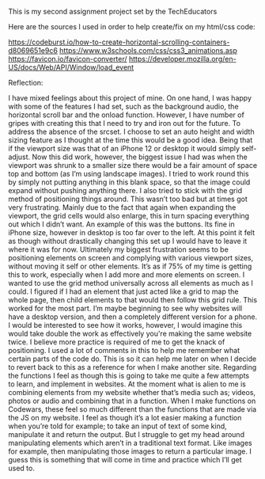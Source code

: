 This is my second assignment project set by the TechEducators

Here are the sources I used in order to help create/fix on my html/css code:

https://codeburst.io/how-to-create-horizontal-scrolling-containers-d8069651e9c6
https://www.w3schools.com/css/css3_animations.asp
https://favicon.io/favicon-converter/
https://developer.mozilla.org/en-US/docs/Web/API/Window/load_event

Reflection:

I have mixed feelings about this project of mine. On one hand, I was happy with some of the features I had set, such as the background audio, the horizontal scroll bar and the onload function. However, I have number of gripes with creating this that I need to try and iron out for the future.
To address the absence of the srcset. I choose to set an auto height and width sizing feature as I thought at the time this would be a good idea. Being that if the viewport size was that of an iPhone 12 or desktop it would simply self-adjust. Now this did work, however, the biggest issue I had was when the viewport was shrunk to a smaller size there would be a fair amount of space top and bottom (as I’m using landscape images). I tried to work round this by simply not putting anything in this blank space, so that the image could expand without pushing anything there.
I also tried to stick with the grid method of positioning things around. This wasn’t too bad but at times got very frustrating. Mainly due to the fact that again when expanding the viewport, the grid cells would also enlarge, this in turn spacing everything out which I didn’t want. An example of this was the buttons. Its fine in iPhone size, however in desktop is too far over to the left. At this point it felt as though without drastically changing this set up I would have to leave it where it was for now. 
Ultimately my biggest frustration seems to be positioning elements on screen and complying with various viewport sizes, without moving it self or other elements. It’s as if 75% of my time is getting this to work, especially when I add more and more elements on screen. I wanted to use the grid method universally across all elements as much as I could. I figured if I had an element that just acted like a grid to map the whole page, then child elements to that would then follow this grid rule. This worked for the most part. 
I’m maybe beginning to see why websites will have a desktop version, and then a completely different version for a phone. I would be interested to see how it works, however, I would imagine this would take double the work as effectively you're making the same website twice. I believe more practice is required of me to get the knack of positioning. 
I used a lot of comments in this to help me remember what certain parts of the code do. This is so it can help me later on when I decide to revert back to this as a reference for when I make another site.
Regarding the functions I feel as though this is going to take me quite a few attempts to learn, and implement in websites. At the moment what is alien to me is combining elements from my website whether that’s media such as; videos, photos or audio and combining that in a function. 
When I make functions on Codewars, these feel so much different than the functions that are made via the JS on my website. I feel as though it’s a lot easier making a function when you’re told for example; to take an input of text of some kind, manipulate it and return the output. But I struggle to get my head around manipulating elements which aren’t in a traditional text format. Like images for example, then manipulating those images to return a particular image. I guess this is something that will come in time and practice which I’ll get used to.
